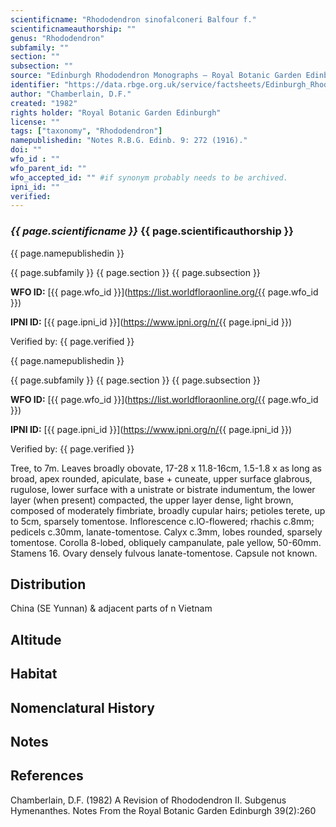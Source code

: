 ```yaml
---
scientificname: "Rhododendron sinofalconeri Balfour f."
scientificnameauthorship: ""
genus: "Rhododendron"
subfamily: ""
section: ""
subsection: ""
source: "Edinburgh Rhododendron Monographs – Royal Botanic Garden Edinburgh"
identifier: "https://data.rbge.org.uk/service/factsheets/Edinburgh_Rhododendron_Monographs.xhtml"
author: "Chamberlain, D.F."
created: "1982"
rights holder: "Royal Botanic Garden Edinburgh"
license: ""
tags: ["taxonomy", "Rhododendron"]
namepublishedin: "Notes R.B.G. Edinb. 9: 272 (1916)."
doi: ""
wfo_id : ""
wfo_parent_id: ""
wfo_accepted_id: "" #if synonym probably needs to be archived.                      
ipni_id: ""
verified:
---
```

### _{{ page.scientificname }}_ {{ page.scientificauthorship }}
 {{ page.namepublishedin }}

{{ page.subfamily }} {{ page.section }} {{ page.subsection }}

**WFO ID:** [{{ page.wfo_id }}](https://list.worldfloraonline.org/{{ page.wfo_id }})

**IPNI ID:** [{{ page.ipni_id }}](https://www.ipni.org/n/{{ page.ipni_id }})

Verified by: {{ page.verified }}

 {{ page.namepublishedin }}

{{ page.subfamily }} {{ page.section }} {{ page.subsection }}

**WFO ID:** [{{ page.wfo_id }}](https://list.worldfloraonline.org/{{ page.wfo_id }})

**IPNI ID:** [{{ page.ipni_id }}](https://www.ipni.org/n/{{ page.ipni_id }})

Verified by: {{ page.verified }}



Tree, to 7m. Leaves broadly obovate, 17-28 x 11.8-16cm, 1.5-1.8 x as long as broad, apex rounded, apiculate, base + cuneate, upper surface glabrous, rugulose, lower surface with a unistrate or bistrate indumentum, the lower layer (when present) compacted, the upper layer dense, light brown, composed of moderately fimbriate, broadly cupular hairs; petioles terete, up to 5cm, sparsely tomentose. Inflorescence c.lO-flowered; rhachis c.8mm; pedicels c.30mm, lanate-tomentose. Calyx c.3mm, lobes rounded, sparsely tomentose. Corolla 8-lobed, obliquely campanulate, pale yellow, 50-60mm. Stamens 16. Ovary densely fulvous lanate-tomentose. Capsule not known.

## Distribution
China (SE Yunnan) & adjacent parts of n Vietnam

## Altitude


## Habitat


## Nomenclatural History

                       
## Notes


## References

Chamberlain, D.F. (1982) A Revision of Rhododendron II. Subgenus Hymenanthes. Notes From the Royal Botanic Garden Edinburgh 39(2):260
